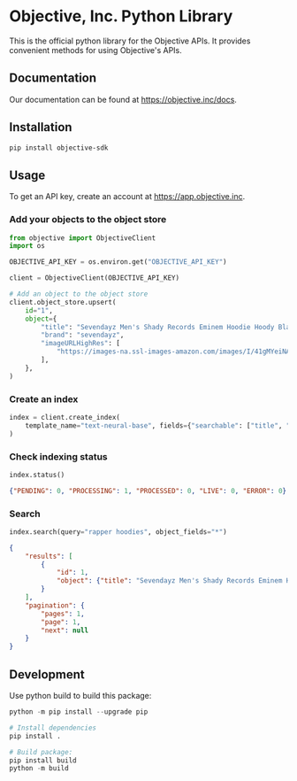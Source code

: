 # Objective, Inc. Python Library

This is the official python library for the Objective APIs. It provides convenient methods for using Objective's APIs. 

## Documentation

Our documentation can be found at https://objective.inc/docs.

## Installation

```bash
pip install objective-sdk
```

## Usage

To get an API key, create an account at https://app.objective.inc.

### Add your objects to the object store
```python
from objective import ObjectiveClient
import os

OBJECTIVE_API_KEY = os.environ.get("OBJECTIVE_API_KEY")

client = ObjectiveClient(OBJECTIVE_API_KEY)

# Add an object to the object store
client.object_store.upsert(
    id="1",
    object={
        "title": "Sevendayz Men's Shady Records Eminem Hoodie Hoody Black Medium",
        "brand": "sevendayz",
        "imageURLHighRes": [
            "https://images-na.ssl-images-amazon.com/images/I/41gMYeiNASL.jpg"
        ],
    },
)
```

### Create an index
```python
index = client.create_index(
    template_name="text-neural-base", fields={"searchable": ["title", "brand"]}
)
```

### Check indexing status
```python
index.status()
```
```json
{"PENDING": 0, "PROCESSING": 1, "PROCESSED": 0, "LIVE": 0, "ERROR": 0}
```

### Search
```python
index.search(query="rapper hoodies", object_fields="*")
```
```json
{
    "results": [
        {
            "id": 1,
            "object": {"title": "Sevendayz Men's Shady Records Eminem Hoodie Hoody Black Medium", "brand": "sevendayz", "imageURLHighRes": ["https://images-na.ssl-images-amazon.com/images/I/41gMYeiNASL.jpg"]}
        }
    ],
    "pagination": {
        "pages": 1,
        "page": 1,
        "next": null
    }
}
```



## Development

Use python build to build this package:

```python
python -m pip install --upgrade pip

# Install dependencies
pip install .

# Build package:
pip install build
python -m build
````

